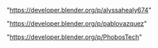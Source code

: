 "https://developer.blender.org/p/alyssahealy674"

"https://developer.blender.org/p/pablovazquez"

 
"https://developer.blender.org/p/PhobosTech"


 
